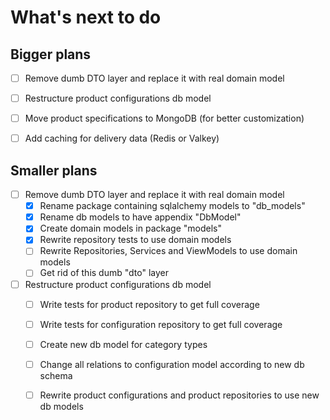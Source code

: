 # What's next to do

## Bigger plans
- [ ] Remove dumb DTO layer and replace it with real domain model
- [ ] Restructure product configurations db model
- [ ] Move product specifications to MongoDB (for better customization)
- [ ] Add caching for delivery data (Redis or Valkey)


## Smaller plans
- [ ] Remove dumb DTO layer and replace it with real domain model
    - [X] Rename package containing sqlalchemy models to "db_models"
    - [X] Rename db models to have appendix "DbModel"
    - [X] Create domain models in package "models"
    - [X] Rewrite repository tests to use domain models
    - [ ] Rewrite Repositories, Services and ViewModels to use domain models
    - [ ] Get rid of this dumb "dto" layer

- [ ] Restructure product configurations db model
    - [ ] Write tests for product repository to get full coverage
    - [ ] Write tests for configuration repository to get full coverage
    - [ ] Create new db model for category types
    - [ ] Change all relations to configuration model according to new db schema
    - [ ] Rewrite product configurations and product repositories to use new db models

